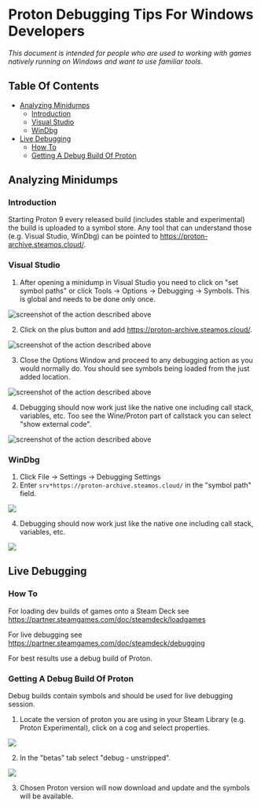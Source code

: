Proton Debugging Tips For Windows Developers
============================================

*This document is intended for people who are used to working with games natively
running on Windows and want to use familiar tools.*

Table Of Contents
-----------------

* [Analyzing Minidumps](#analyzing-minidumps)
  * [Introduction](#introduction)
  * [Visual Studio](#visual-studio)
  * [WinDbg](#windbg)
* [Live Debugging](#live-debugging)
  * [How To](#how-to)
  * [Getting A Debug Build Of Proton](#getting-a-debug-build-of-proton)

Analyzing Minidumps
-------------------

### Introduction

Starting Proton 9 every released build (includes stable and experimental) the
build is uploaded to a symbol store. Any tool that can understand those (e.g.
Visual Studio, WinDbg) can be pointed to
<https://proton-archive.steamos.cloud/>.


### Visual Studio

1. After opening a minidump in Visual Studio you need to click on "set symbol
paths" or click Tools -> Options -> Debugging -> Symbols. This is global and
needs to be done only once.

![screenshot of the action described above](img/vs_open_dmp.png)

2. Click on the plus button and add <https://proton-archive.steamos.cloud/>.

![screenshot of the action described above](img/vs_proton_archive.png)

3. Close the Options Window and proceed to any debugging action as you would
normally do. You should see symbols being loaded from the just added location.

![screenshot of the action described above](img/vs_loading_symbols_from_steamos_cloud.png)

4. Debugging should now work just like the native one including call stack,
variables, etc. Too see the Wine/Proton part of callstack you can select "show
external code".

![screenshot of the action described above](img/vs_call_stack.png)


### WinDbg

1. Click File -> Settings -> Debugging Settings
2. Enter `srv*https://proton-archive.steamos.cloud/` in the "symbol path" field.

![](img/wd_set_symbol_path.png)

4. Debugging should now work just like the native one including call stack,
variables, etc.

![](img/wd_call_stack.png)


Live Debugging
--------------

### How To

For loading dev builds of games onto a Steam Deck see
<https://partner.steamgames.com/doc/steamdeck/loadgames>

For live debugging see
<https://partner.steamgames.com/doc/steamdeck/debugging>

For best results use a debug build of Proton.


### Getting A Debug Build Of Proton

Debug builds contain symbols and should be used for live debugging session.

1. Locate the version of proton you are using in your Steam Library (e.g. Proton
Experimental), click on a cog and select properties.

![](img/proton_properties.png)

2. In the "betas" tab select "debug - unstripped".

![](img/proton_debug_beta.png)

3. Chosen Proton version will now download and update and the symbols will be
available.
